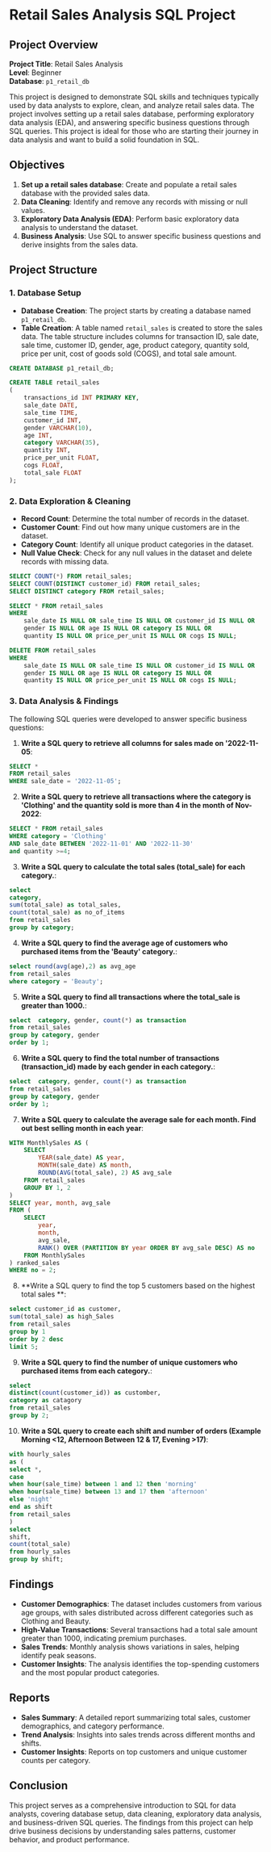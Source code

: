 # Retail Sales Analysis SQL Project

## Project Overview

**Project Title**: Retail Sales Analysis  
**Level**: Beginner  
**Database**: `p1_retail_db`

This project is designed to demonstrate SQL skills and techniques typically used by data analysts to explore, clean, and analyze retail sales data. The project involves setting up a retail sales database, performing exploratory data analysis (EDA), and answering specific business questions through SQL queries. This project is ideal for those who are starting their journey in data analysis and want to build a solid foundation in SQL.

## Objectives

1. **Set up a retail sales database**: Create and populate a retail sales database with the provided sales data.
2. **Data Cleaning**: Identify and remove any records with missing or null values.
3. **Exploratory Data Analysis (EDA)**: Perform basic exploratory data analysis to understand the dataset.
4. **Business Analysis**: Use SQL to answer specific business questions and derive insights from the sales data.

## Project Structure

### 1. Database Setup

- **Database Creation**: The project starts by creating a database named `p1_retail_db`.
- **Table Creation**: A table named `retail_sales` is created to store the sales data. The table structure includes columns for transaction ID, sale date, sale time, customer ID, gender, age, product category, quantity sold, price per unit, cost of goods sold (COGS), and total sale amount.

```sql
CREATE DATABASE p1_retail_db;

CREATE TABLE retail_sales
(
    transactions_id INT PRIMARY KEY,
    sale_date DATE,	
    sale_time TIME,
    customer_id INT,	
    gender VARCHAR(10),
    age INT,
    category VARCHAR(35),
    quantity INT,
    price_per_unit FLOAT,	
    cogs FLOAT,
    total_sale FLOAT
);
```

### 2. Data Exploration & Cleaning

- **Record Count**: Determine the total number of records in the dataset.
- **Customer Count**: Find out how many unique customers are in the dataset.
- **Category Count**: Identify all unique product categories in the dataset.
- **Null Value Check**: Check for any null values in the dataset and delete records with missing data.

```sql
SELECT COUNT(*) FROM retail_sales;
SELECT COUNT(DISTINCT customer_id) FROM retail_sales;
SELECT DISTINCT category FROM retail_sales;

SELECT * FROM retail_sales
WHERE 
    sale_date IS NULL OR sale_time IS NULL OR customer_id IS NULL OR 
    gender IS NULL OR age IS NULL OR category IS NULL OR 
    quantity IS NULL OR price_per_unit IS NULL OR cogs IS NULL;

DELETE FROM retail_sales
WHERE 
    sale_date IS NULL OR sale_time IS NULL OR customer_id IS NULL OR 
    gender IS NULL OR age IS NULL OR category IS NULL OR 
    quantity IS NULL OR price_per_unit IS NULL OR cogs IS NULL;
```

### 3. Data Analysis & Findings

The following SQL queries were developed to answer specific business questions:

1. **Write a SQL query to retrieve all columns for sales made on '2022-11-05**:
```sql
SELECT *
FROM retail_sales
WHERE sale_date = '2022-11-05';
```

2. **Write a SQL query to retrieve all transactions where the category is 'Clothing' and the quantity sold is more than 4 in the month of Nov-2022**:
```sql
SELECT * FROM retail_sales
WHERE category = 'Clothing' 
AND sale_date BETWEEN '2022-11-01' AND '2022-11-30'
and quantity >=4;
```

3. **Write a SQL query to calculate the total sales (total_sale) for each category.**:
```sql
select 
category,
sum(total_sale) as total_sales,
count(total_sale) as no_of_items
from retail_sales
group by category;
```

4. **Write a SQL query to find the average age of customers who purchased items from the 'Beauty' category.**:
```sql
select round(avg(age),2) as avg_age
from retail_sales
where category = 'Beauty';
```

5. **Write a SQL query to find all transactions where the total_sale is greater than 1000.**:
```sql
select  category, gender, count(*) as transaction
from retail_sales
group by category, gender
order by 1;
```

6. **Write a SQL query to find the total number of transactions (transaction_id) made by each gender in each category.**:
```sql
select  category, gender, count(*) as transaction
from retail_sales
group by category, gender
order by 1;
```

7. **Write a SQL query to calculate the average sale for each month. Find out best selling month in each year**:
```sql
WITH MonthlySales AS (
    SELECT 
        YEAR(sale_date) AS year,
        MONTH(sale_date) AS month,
        ROUND(AVG(total_sale), 2) AS avg_sale 
    FROM retail_sales
    GROUP BY 1, 2
)
SELECT year, month, avg_sale
FROM (
    SELECT 
        year, 
        month, 
        avg_sale,
        RANK() OVER (PARTITION BY year ORDER BY avg_sale DESC) AS no
    FROM MonthlySales
) ranked_sales
WHERE no = 2;
```

8. **Write a SQL query to find the top 5 customers based on the highest total sales **:
```sql
select customer_id as customer,
sum(total_sale) as high_Sales
from retail_sales
group by 1 
order by 2 desc
limit 5;
```

9. **Write a SQL query to find the number of unique customers who purchased items from each category.**:
```sql
select 
distinct(count(customer_id)) as customber,
category as catagory
from retail_sales
group by 2;
```

10. **Write a SQL query to create each shift and number of orders (Example Morning <12, Afternoon Between 12 & 17, Evening >17)**:
```sql
with hourly_sales
as (
select *,
case 
when hour(sale_time) between 1 and 12 then 'morning'
when hour(sale_time) between 13 and 17 then 'afternoon'
else 'night'
end as shift
from retail_sales 
)
select 
shift,
count(total_sale)
from hourly_sales
group by shift;
```

## Findings

- **Customer Demographics**: The dataset includes customers from various age groups, with sales distributed across different categories such as Clothing and Beauty.
- **High-Value Transactions**: Several transactions had a total sale amount greater than 1000, indicating premium purchases.
- **Sales Trends**: Monthly analysis shows variations in sales, helping identify peak seasons.
- **Customer Insights**: The analysis identifies the top-spending customers and the most popular product categories.

## Reports

- **Sales Summary**: A detailed report summarizing total sales, customer demographics, and category performance.
- **Trend Analysis**: Insights into sales trends across different months and shifts.
- **Customer Insights**: Reports on top customers and unique customer counts per category.

## Conclusion

This project serves as a comprehensive introduction to SQL for data analysts, covering database setup, data cleaning, exploratory data analysis, and business-driven SQL queries. The findings from this project can help drive business decisions by understanding sales patterns, customer behavior, and product performance.





